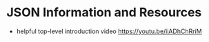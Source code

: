 # JSON Information and Resources

* helpful top-level introduction video https://youtu.be/iiADhChRriM
